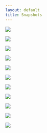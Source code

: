 ```yaml
---
layout: default
title: Snapshots
---
```


![](images/2758623_orig.jpg)

![](images/7034055_orig.jpg)
		
![](images/2952931_orig.jpg)

![](images/3870882_orig.jpg)

![](images/6118616_orig.jpg)

![](images/308957_orig.jpg)

![](images/1104404_orig.jpg)

![](images/1965887_orig.jpg)

![](images/4043066_orig.png)

![](images/1333958_orig.jpg)

![](images/8930832_orig.png)
